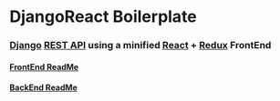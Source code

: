 # DjangoReact Boilerplate

### [Django](https://www.djangoproject.com/) [REST API](https://www.django-rest-framework.org/) using a minified [React](https://react.dev/) + [Redux](https://redux.js.org/) FrontEnd

#### [FrontEnd ReadMe](https://github.com/JayDub21/DjangoReact/tree/main/frontend)
#### [BackEnd ReadMe](https://github.com/JayDub21/DjangoReact/tree/main/backend)